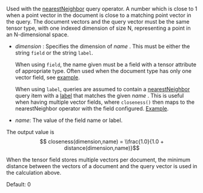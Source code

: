 Used with the [nearestNeighbor](https://docs.vespa.ai/en/reference/query-language-reference.html#nearestneighbor) query operator. A number which is close to 1 when a point vector in the document is close to a matching point vector in the query. The document vectors and the query vector must be the same tensor type, with one indexed dimension of size N, representing a point in an N-dimensional space.

* *dimension* : Specifies the dimension of *name* . This must be either the string `field` or the string `label`.

  When using `field`, the name given must be a field with a tensor attribute of appropriate type. Often used when the document type has only one vector field, see [example](https://docs.vespa.ai/en/nearest-neighbor-search.html#minimal-example).

  When using `label`, queries are assumed to contain a [nearestNeighbor](https://docs.vespa.ai/en/reference/query-language-reference.html#nearestneighbor) query item with a [label](https://docs.vespa.ai/en/reference/query-language-reference.html#label) that matches the given *name* . This is useful when having multiple vector fields, where `closeness()` then maps to the nearestNeighbor operator with the field configured. [Example](https://docs.vespa.ai/en/nearest-neighbor-search-guide.html#using-label).
* *name*: The value of the field name or label.

The output value is $$ closeness(dimension,name) = \\frac{1.0}{1.0 + distance(dimension,name)}$$

When the tensor field stores multiple vectors per document, the minimum distance between the vectors of a document and the query vector is used in the calculation above.

Default: 0